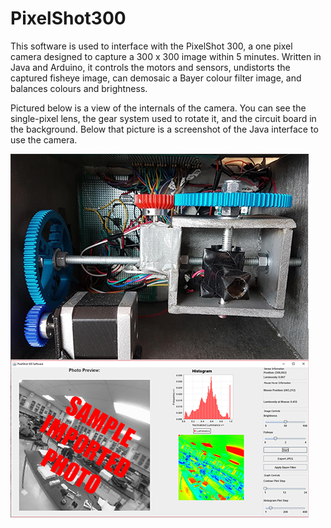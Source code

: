 # PixelShot300
This software is used to interface with the PixelShot 300, a one pixel camera designed to capture a 300 x 300 image within 5 minutes. Written in Java and Arduino, it controls the motors and sensors, undistorts the captured fisheye image, can demosaic a Bayer colour filter image, and balances colours and brightness.

Pictured below is a view of the internals of the camera. You can see the single-pixel lens, the gear system used to rotate it, and the circuit board in the background. Below that picture is a screenshot of the Java interface to use the camera.

![](demo_photo.png)